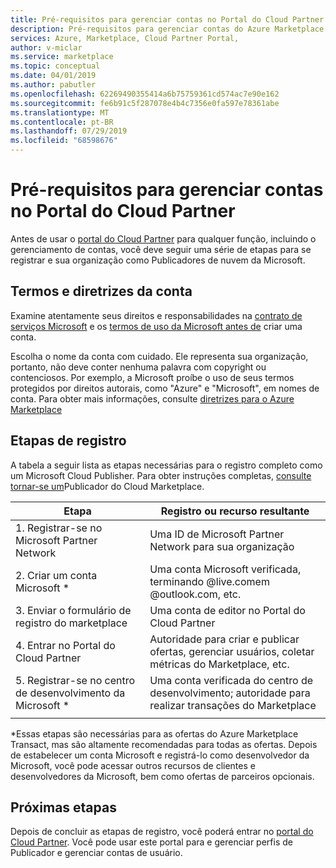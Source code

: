 ```yaml
---
title: Pré-requisitos para gerenciar contas no Portal do Cloud Partner | Azure Marketplace
description: Pré-requisitos para gerenciar contas do Azure Marketplace no Portal do Cloud Partner.
services: Azure, Marketplace, Cloud Partner Portal,
author: v-miclar
ms.service: marketplace
ms.topic: conceptual
ms.date: 04/01/2019
ms.author: pabutler
ms.openlocfilehash: 62269490355414a6b75759361cd574ac7e90e162
ms.sourcegitcommit: fe6b91c5f287078e4b4c7356e0fa597e78361abe
ms.translationtype: MT
ms.contentlocale: pt-BR
ms.lasthandoff: 07/29/2019
ms.locfileid: "68598676"
---
```

# <a name="prerequisites-for-managing-accounts-on-the-cloud-partner-portal"></a>Pré-requisitos para gerenciar contas no Portal do Cloud Partner 

Antes de usar o [portal do Cloud Partner](https://cloudpartner.azure.com/) para qualquer função, incluindo o gerenciamento de contas, você deve seguir uma série de etapas para se registrar e sua organização como Publicadores de nuvem da Microsoft.


## <a name="account-terms-and-guidelines"></a>Termos e diretrizes da conta

Examine atentamente seus direitos e responsabilidades na [contrato de serviços Microsoft](https://www.microsoft.com/servicesagreement) e os [termos de uso da Microsoft antes de](https://www.microsoft.com/en-us/legal/intellectualproperty/copyright/default.aspx) criar uma conta.  

Escolha o nome da conta com cuidado.  Ele representa sua organização, portanto, não deve conter nenhuma palavra com copyright ou contenciosos.  Por exemplo, a Microsoft proíbe o uso de seus termos protegidos por direitos autorais, como "Azure" e "Microsoft", em nomes de conta.  Para obter mais informações, consulte [diretrizes para o Azure Marketplace](https://docs.microsoft.com/azure/marketplace/guidelines)


## <a name="registration-steps"></a>Etapas de registro

A tabela a seguir lista as etapas necessárias para o registro completo como um Microsoft Cloud Publisher.  Para obter instruções completas, [consulte tornar-se um](https://docs.microsoft.com/azure/marketplace/become-publisher
)Publicador do Cloud Marketplace. 


|                   Etapa                   |  Registro ou recurso resultante                     |
|                  ------                  |  -----------------------------------                    |
| 1. Registrar-se no Microsoft Partner Network |  Uma ID de Microsoft Partner Network para sua organização |
| 2. Criar um conta Microsoft *           |  Uma conta Microsoft verificada, terminando @live.comem @outlook.com, etc. |
| 3. Enviar o formulário de registro do marketplace | Uma conta de editor no Portal do Cloud Partner      |
| 4. Entrar no Portal do Cloud Partner        | Autoridade para criar e publicar ofertas, gerenciar usuários, coletar métricas do Marketplace, etc. |
| 5. Registrar-se no centro de desenvolvimento da Microsoft * | Uma conta verificada do centro de desenvolvimento; autoridade para realizar transações do Marketplace  |
|   |   |

\*Essas etapas são necessárias para as ofertas do Azure Marketplace Transact, mas são altamente recomendadas para todas as ofertas.  Depois de estabelecer um conta Microsoft e registrá-lo como desenvolvedor da Microsoft, você pode acessar outros recursos de clientes e desenvolvedores da Microsoft, bem como ofertas de parceiros opcionais.  


## <a name="next-steps"></a>Próximas etapas

Depois de concluir as etapas de registro, você poderá entrar no [portal do Cloud Partner](https://cloudpartner.azure.com/).  Você pode usar este portal para e gerenciar perfis de Publicador e gerenciar contas de usuário.
